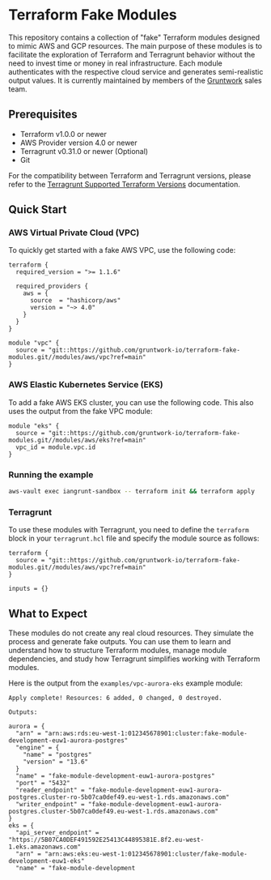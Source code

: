 # Terraform Fake Modules

This repository contains a collection of "fake" Terraform modules designed to mimic AWS and GCP resources. The main purpose of these modules is to facilitate the exploration of Terraform and Terragrunt behavior without the need to invest time or money in real infrastructure. Each module authenticates with the respective cloud service and generates semi-realistic output values. It is currently maintained by members of the [Gruntwork](https://gruntwork.io/) sales team. 

## Prerequisites

- Terraform v1.0.0 or newer
- AWS Provider version 4.0 or newer
- Terragrunt v0.31.0 or newer (Optional)
- Git

For the compatibility between Terraform and Terragrunt versions, please refer to the [Terragrunt Supported Terraform Versions](https://terragrunt.gruntwork.io/docs/getting-started/supported-terraform-versions/) documentation.

## Quick Start

### AWS Virtual Private Cloud (VPC)

To quickly get started with a fake AWS VPC, use the following code:

```hcl
terraform {
  required_version = ">= 1.1.6"

  required_providers {
    aws = {
      source  = "hashicorp/aws"
      version = "~> 4.0"
    }
  }
}

module "vpc" {
  source = "git::https://github.com/gruntwork-io/terraform-fake-modules.git//modules/aws/vpc?ref=main"
}

```

### AWS Elastic Kubernetes Service (EKS)

To add a fake AWS EKS cluster, you can use the following code. This also uses the output from the fake VPC module:

```hcl
module "eks" {
  source = "git::https://github.com/gruntwork-io/terraform-fake-modules.git//modules/aws/eks?ref=main"
  vpc_id = module.vpc.id
}
```

### Running the example

```bash
aws-vault exec iangrunt-sandbox -- terraform init && terraform apply
```

### Terragrunt

To use these modules with Terragrunt, you need to define the `terraform` block in your `terragrunt.hcl` file and specify the module source as follows:

```hcl
terraform {
  source = "git::https://github.com/gruntwork-io/terraform-fake-modules.git//modules/aws/vpc?ref=main"
}

inputs = {}
```

## What to Expect

These modules do not create any real cloud resources. They simulate the process and generate fake outputs. You can use them to learn and understand how to structure Terraform modules, manage module dependencies, and study how Terragrunt simplifies working with Terraform modules.

Here is the output from the `examples/vpc-aurora-eks` example module:

```
Apply complete! Resources: 6 added, 0 changed, 0 destroyed.

Outputs:

aurora = {
  "arn" = "arn:aws:rds:eu-west-1:012345678901:cluster:fake-module-development-euw1-aurora-postgres"
  "engine" = {
    "name" = "postgres"
    "version" = "13.6"
  }
  "name" = "fake-module-development-euw1-aurora-postgres"
  "port" = "5432"
  "reader_endpoint" = "fake-module-development-euw1-aurora-postgres.cluster-ro-5b07ca0def49.eu-west-1.rds.amazonaws.com"
  "writer_endpoint" = "fake-module-development-euw1-aurora-postgres.cluster-5b07ca0def49.eu-west-1.rds.amazonaws.com"
}
eks = {
  "api_server_endpoint" = "https://5B07CA0DEF491592E25413C44895381E.8f2.eu-west-1.eks.amazonaws.com"
  "arn" = "arn:aws:eks:eu-west-1:012345678901:cluster/fake-module-development-euw1-eks"
  "name" = "fake-module-development
